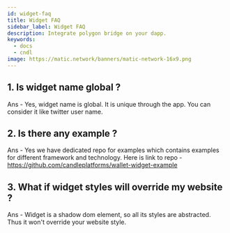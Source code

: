 ```yaml
---
id: widget-faq
title: Widget FAQ
sidebar_label: Widget FAQ
description: Integrate polygon bridge on your dapp.
keywords:
  - docs
  - cndl
image: https://matic.network/banners/matic-network-16x9.png 
---
```


## 1. Is widget name global ?
Ans - Yes, widget name is global. It is unique through the app. You can consider it like twitter user name.

## 2. Is there any example ?
Ans - Yes we have dedicated repo for examples which contains examples for different framework and technology. Here is link to repo - https://github.com/candleplatforms/wallet-widget-example

## 3. What if widget styles will override my website ?
Ans - Widget is a shadow dom element, so all its styles are abstracted. Thus it won't override your website style.

